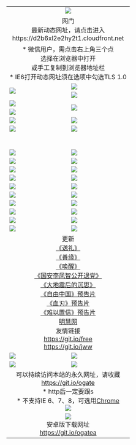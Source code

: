 ﻿<table>
  <tr></tr>
  <tr><td colspan=2 align=center><img src="https://cloud.githubusercontent.com/assets/11880933/13434984/f430fae2-e012-11e5-814f-c2df1e82b247.jpg" /></td></tr>
  <tr><td colspan=2 align=center>网门<br>最新动态网址，请点击进入
<br>https://d2b6xl2e2hy2t1.cloudfront.net
    </td>
  </tr>
  <tr>
    <td colspan=2 align=center>* 微信用户，需点击右上角三个点<br>选择在浏览器中打开<br>或手工复制到浏览器地址栏
    <br>* IE6打开动态网址须在选项中勾选TLS 1.0</td>
  </tr>
  <tr>
    <td rowspan=2><a href="https://d2b6xl2e2hy2t1.cloudfront.net/ogUP.aspx?name=11DKC.mp4&list=11DKC" target="_blank"><img src="https://d2b6xl2e2hy2t1.cloudfront.net/Up/11DKC1.jpg" /></a></td> 
    <td><div><a href="https://d2b6xl2e2hy2t1.cloudfront.net/ogUP.aspx?name=LRWS.mp4&list=LRWS" target="_blank"><img src="https://d2b6xl2e2hy2t1.cloudfront.net/Up/LRWS.jpg" /></a></td>
   </tr>
  <tr>
    <td><a href="https://d2b6xl2e2hy2t1.cloudfront.net/ogNiceVedio.aspx" target="_blank"><img src="https://d2b6xl2e2hy2t1.cloudfront.net/Up/11TGKDY.jpg" /></a></td>
  </tr>
  <tr>
    <td><a href="https://d2b6xl2e2hy2t1.cloudfront.net/ogUP.aspx?name=JQR.mp4&count=2" target="_blank"><img src="https://d2b6xl2e2hy2t1.cloudfront.net/Up/JQR.jpg" /></a></td>   
    <td rowspan=2><a href="https://d2b6xl2e2hy2t1.cloudfront.net/ogUP.aspx?name=JP.mp4&count=9" target="_blank"><img src="https://d2b6xl2e2hy2t1.cloudfront.net/Up/JP.jpg" /></td>
  </tr>
  <tr>
    <td><a href="https://d2b6xl2e2hy2t1.cloudfront.net/ogUP.aspx?name=WH.mp4" target="_blank"><img src="https://d2b6xl2e2hy2t1.cloudfront.net/Up/WH.jpg" /></a></td>
  </tr>
  <tr>
    <td><a href="https://d2b6xl2e2hy2t1.cloudfront.net/ogUP.aspx?name=SSZJ.mp4&list=SSZJ" target="_blank"><img src="https://d2b6xl2e2hy2t1.cloudfront.net/Up/SSZJ.jpg" /></a></td>
    <td><a href="https://d2b6xl2e2hy2t1.cloudfront.net/ogUP.aspx?name=1XQK.mp4&count=13" target="_blank"><img src="https://d2b6xl2e2hy2t1.cloudfront.net/Up/1XQK.jpg" /></a</td>
  </tr>
  <tr>
    <td><a href="https://d2b6xl2e2hy2t1.cloudfront.net/ogUP.aspx?name=ZY.mp4&count=2015|16" target="_blank"><img src="https://d2b6xl2e2hy2t1.cloudfront.net/Up/ZY.jpg" /></a</td>
    <td><a href="https://d2b6xl2e2hy2t1.cloudfront.net/ogUP.aspx?name=XTFY.mp4&count=B|2,A|24" target="_blank"><img src="https://d2b6xl2e2hy2t1.cloudfront.net/Up/XTFY.jpg" /></a></td>
  </tr>
  <tr height="40">
  </tr>
  <tr>
    <td><a href="https://d2b6xl2e2hy2t1.cloudfront.net/ogUP.aspx?name=4SQQ.mp4&list=4SQQ" target="_blank"><img src="https://d2b6xl2e2hy2t1.cloudfront.net/Up/4SQQ0.jpg"/></a></td>
    <td><a href="https://d2b6xl2e2hy2t1.cloudfront.net/ogUP.aspx?name=4SHQ.mp4&list=4SHQ" target="_blank"><img src="https://d2b6xl2e2hy2t1.cloudfront.net/Up/4SHQ0.jpg"/></a></td>
  </tr>
  <tr>
    <td><a href="https://d2b6xl2e2hy2t1.cloudfront.net/ogUP.aspx?name=4SZG.mp4&list=4SZG" target="_blank"><img src="https://d2b6xl2e2hy2t1.cloudfront.net/Up/4SZG0.jpg"/></a></td>
    <td><a href="https://d2b6xl2e2hy2t1.cloudfront.net/ogUP.aspx?name=4SDJ.mp4&list=4SDJ" target="_blank"><img src="https://d2b6xl2e2hy2t1.cloudfront.net/Up/4SDJ0.jpg"/></a></td>
  </tr>
  <tr>
    <td><a href="https://d2b6xl2e2hy2t1.cloudfront.net/ogUP.aspx?name=4SGX.mp4&list=4SGX" target="_blank"><img src="https://d2b6xl2e2hy2t1.cloudfront.net/Up/4SGX0.jpg"/></a></td>
    <td><a href="https://d2b6xl2e2hy2t1.cloudfront.net/ogUP.aspx?name=4SHD.mp4&list=4SHD" target="_blank"><img src="https://d2b6xl2e2hy2t1.cloudfront.net/Up/4SHD0.jpg"/></a></td>
  </tr>
  <tr>
    <td><a href="https://d2b6xl2e2hy2t1.cloudfront.net/ogUP.aspx?name=4CTX.mp4&list=4CTX" target="_blank"><img src="https://d2b6xl2e2hy2t1.cloudfront.net/Up/4CTX0.jpg"/></a></td>
    <td><a href="https://d2b6xl2e2hy2t1.cloudfront.net/ogUP.aspx?name=4CWZ.mp4&list=4CWZ" target="_blank"><img src="https://d2b6xl2e2hy2t1.cloudfront.net/Up/4CWZ0.jpg"/></a></td>
  </tr>
  <tr>
    <td><a href="https://d2b6xl2e2hy2t1.cloudfront.net/onUP.aspx?name=https://d1pog55izwmvoe.cloudfront.net/" target="_blank"><img src="https://d2b6xl2e2hy2t1.cloudfront.net/Up/0DTW.jpg"/></a></td>
    <td><a href="https://d2b6xl2e2hy2t1.cloudfront.net/onUP.aspx?name=https://d240ns8up8earz.cloudfront.net/acenter/" target="_blank"><img src="https://d2b6xl2e2hy2t1.cloudfront.net/Up/0TDW.jpg" /></a></td>
  </tr>
  <tr>
    <td><a href="https://d2b6xl2e2hy2t1.cloudfront.net/onUP.aspx?name=https://d4508d6vomz2p.cloudfront.net/gb/nsc413.htm" target="_blank"><img src="https://d2b6xl2e2hy2t1.cloudfront.net/Up/0DJY.jpg" /></a></td>
    <td><a href="https://d2b6xl2e2hy2t1.cloudfront.net/onUP.aspx?name=https://dilo7bqpjb57y.cloudfront.net/xtr/gb/prog204.html" target="_blank"><img src="https://d2b6xl2e2hy2t1.cloudfront.net/Up/0XTR.jpg" /></a></td>
  </tr>
  <tr>
    <td><a href="https://d2b6xl2e2hy2t1.cloudfront.net/onUP.aspx?name=https://d3aj00iefsmfgc.cloudfront.net/" target="_blank"><img src="https://d2b6xl2e2hy2t1.cloudfront.net/Up/0MHW.jpg" /></a></td>
    <td><a href="https://d2b6xl2e2hy2t1.cloudfront.net/onUP.aspx?name=https://d20wz7qt14x5d2.cloudfront.net/" target="_blank"><img src="https://d2b6xl2e2hy2t1.cloudfront.net/Up/0ZJW.jpg" /></a></td>
  </tr>
  <tr>
    <td><a href="https://d2b6xl2e2hy2t1.cloudfront.net/ogUP.aspx?name=0FG.zip" target="_blank"><img src="https://d2b6xl2e2hy2t1.cloudfront.net/Up/0FG.jpg" /></a></td>
    <td><a href="https://d2b6xl2e2hy2t1.cloudfront.net/ogUP.aspx?name=0FGA.apk" target="_blank"><img src="https://d2b6xl2e2hy2t1.cloudfront.net/Up/0FGA.jpg" /></a></td>
  </tr>
  <tr>
    <td><a href="https://d2b6xl2e2hy2t1.cloudfront.net/ogUP.aspx?name=0U.zip" target="_blank"><img src="https://d2b6xl2e2hy2t1.cloudfront.net/Up/0U.jpg" /></a></td>
    <td><a href="https://d2b6xl2e2hy2t1.cloudfront.net/ogUP.aspx?name=0UA.apk" target="_blank"><img src="https://d2b6xl2e2hy2t1.cloudfront.net/Up/0UA.jpg" /></a></td>
  </tr>
  <tr>
    <td><a href="https://d2b6xl2e2hy2t1.cloudfront.net/ogUP.aspx?name=0iPPOTV.zip" target="_blank"><img src="https://d2b6xl2e2hy2t1.cloudfront.net/Up/0iPPOTV.jpg" /></a></td>
    <td><a href="https://d2b6xl2e2hy2t1.cloudfront.net/ogUP.aspx?name=0iNTD.apk" target="_blank"><img src="https://d2b6xl2e2hy2t1.cloudfront.net/Up/0iNTD.jpg" /></a></td>
  </tr>
  <tr>
    <td colspan=2 align=center>更新<br>
      <a href="https://d2b6xl2e2hy2t1.cloudfront.net/ogUP.aspx?name=4ESL.mp4" target="_blank">《送礼》</a><br>
      <a href="https://d2b6xl2e2hy2t1.cloudfront.net/ogUP.aspx?name=4ESY.mp4" target="_blank">《善缘》</a><br>
      <a href="https://d2b6xl2e2hy2t1.cloudfront.net/ogUP.aspx?name=4EHX.mp4" target="_blank">《唤醒》</a><br>
      <a href="https://d2b6xl2e2hy2t1.cloudfront.net/ogUP.aspx?name=4LFZ.mp4" target="_blank">《国安李凤智公开退党》</a><br>
      <a href="https://d2b6xl2e2hy2t1.cloudfront.net/ogUP.aspx?name=4DDZHDCS.mp4" target="_blank">《大地震后的沉思》</a><br>
      <a href="https://d2b6xl2e2hy2t1.cloudfront.net/ogUP.aspx?name=11ZYZG0.mp4" target="_blank">《自由中国》预告片</a><br>
      <a href="https://d2b6xl2e2hy2t1.cloudfront.net/ogUP.aspx?name=11XR.mp4" target="_blank">《血刃》预告片</a><br>
      <a href="https://d2b6xl2e2hy2t1.cloudfront.net/ogUP.aspx?name=11NYZX.mp4&count=2" target="_blank">《难以置信》预告片</a><br>
      <a href="https://d2b6xl2e2hy2t1.cloudfront.net/onUP.aspx?name=https://www.minghui.org/" target="_blank">明慧网</a><br>
      友情链接<br>
      <a href="https://d2b6xl2e2hy2t1.cloudfront.net/onUP.aspx?name=https://git.io/free" target="_blank">https://git.io/free</a><br>
      <a href="https://d2b6xl2e2hy2t1.cloudfront.net/onUP.aspx?name=https://git.io/jww" target="_blank">https://git.io/jww</a></td>
    </td>
  </tr>
  <tr>
    <td><a href="https://d2b6xl2e2hy2t1.cloudfront.net/ogNice.aspx" target="_blank"><img src="https://d2b6xl2e2hy2t1.cloudfront.net/Up/0WCYY.jpg" /></a></td>
    <td><a href="https://d2b6xl2e2hy2t1.cloudfront.net/onCO.aspx?ob=600事物&op=增删改&args=WH1~%23类型6新闻%7c%23类型6评论&mode=" target="_blank"><img src="https://d2b6xl2e2hy2t1.cloudfront.net/Up/0WZTT.jpg" /></a></td> 
  </tr>
  <tr>
    <td><a href="https://d2b6xl2e2hy2t1.cloudfront.net/ogDY.aspx" target="_blank"><img src="https://d2b6xl2e2hy2t1.cloudfront.net/Up/0FK.jpg" /></a></td>
    <td><a href="https://d2b6xl2e2hy2t1.cloudfront.net/ogST.aspx" target="_blank"><img src="https://d2b6xl2e2hy2t1.cloudfront.net/Up/0ST.jpg" /></a></td> 
  </tr>
  <tr>
    <td colspan=2 align=center>可以持续访问本站的永久网址，请收藏<br/><a href="https://git.io/ogate" target="_blank">https://git.io/ogate</a><br/>* http后一定要跟s<br/>* 不支持IE 6、7、8，可选用<a href="https://d2b6xl2e2hy2t1.cloudfront.net/ogUP.aspx?name=0ChromePortable.zip">Chrome</a><br/><a href="https://d2b6xl2e2hy2t1.cloudfront.net/Up/0WMGDL2.png" target="_blank"><img src="https://d2b6xl2e2hy2t1.cloudfront.net/Up/0WMGD2.png"/></a></td>
  </tr>
  <tr>
    <td colspan=2 align=center><a href="https://d2b6xl2e2hy2t1.cloudfront.net/ogUP.aspx?name=0oGate.apk" target="_blank"><img src="https://cloud.githubusercontent.com/assets/11880933/13720399/75e143ee-e842-11e5-9f0a-1421f423c80f.jpg" /></a><br>安卓版下载网址<br><a href="https://git.io/ogatea">https://git.io/ogatea</a></td>
  </tr>
  <!--tr>
    <td colspan=2 align=center>可能失效的动态网址
    </td>
  </tr-->
</table>

